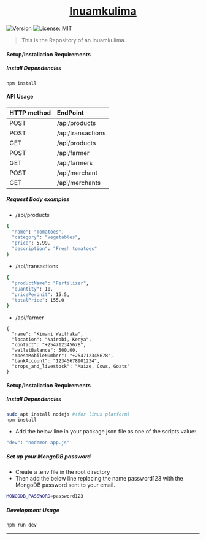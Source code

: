 
<h1 align="center"><a href="" target="_blank">Inuamkulima</a></h1>
<p>
  <img alt="Version" src="https://img.shields.io/badge/version-1.0-blue.svg?cacheSeconds=2592000" />
  <a href="https://github.com/kimanicharles911/emmethub_nodejs_modules/blob/master/LICENSE.txt" target="_blank">
    <img alt="License: MIT" src="https://img.shields.io/badge/License-MIT-yellow.svg" />
  </a>
</p>

> This is the Repository of an Inuamkulima.


#### Setup/Installation Requirements
##### Install Dependencies

```
npm install
```

#### API Usage

| HTTP method | EndPoint |
| ---- |:---- |
| POST  | /api/products |
| POST  | /api/transactions |
| GET  | /api/products |
| POST  | /api/farmer |
| GET  | /api/farmers |
| POST  | /api/merchant |
| GET  | /api/merchants |



##### Request Body examples
* /api/products

```sh
{
  "name": "Tomatoes",
  "category": "Vegetables",
  "price": 5.99,
  "description": "Fresh tomatoes"
}

```

* /api/transactions

```sh
{
  "productName": "Fertilizer",
  "quantity": 10,
  "pricePerUnit": 15.5,
  "totalPrice": 155.0
}
```


* /api/farmer
```
{
  "name": "Kimani Waithaka",
  "location": "Nairobi, Kenya",
  "contact": "+254712345678",
  "walletBalance": 500.00,
  "mpesaMobileNumber": "+254712345678",
  "bankAccount": "12345678901234",
  "crops_and_livestock": "Maize, Cows, Goats"
}
```



#### Setup/Installation Requirements

##### Install Dependencies

```sh
sudo apt install nodejs #(for linux platform)
npm install
```

* Add the below line in your package.json file as one of the scripts value:
```sh
"dev": "nodemon app.js"
```

##### Set up your MongoDB password
* Create a .env file in the root directory
* Then add the below line replacing the name password123 with the MongoDB password sent to your email.
```sh
MONGODB_PASSWORD=password123
```

##### Development Usage

```sh
npm run dev
```


***